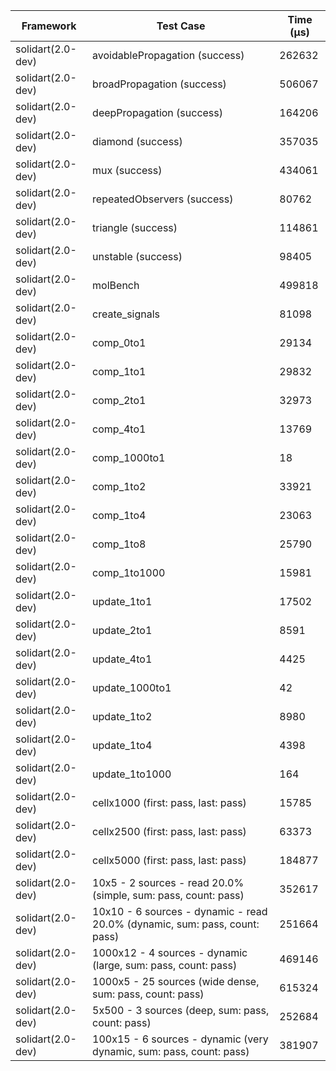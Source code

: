 | Framework | Test Case | Time (μs) |
| --- | --- | --- |
| solidart(2.0-dev) | avoidablePropagation (success) | 262632 |
| solidart(2.0-dev) | broadPropagation (success) | 506067 |
| solidart(2.0-dev) | deepPropagation (success) | 164206 |
| solidart(2.0-dev) | diamond (success) | 357035 |
| solidart(2.0-dev) | mux (success) | 434061 |
| solidart(2.0-dev) | repeatedObservers (success) | 80762 |
| solidart(2.0-dev) | triangle (success) | 114861 |
| solidart(2.0-dev) | unstable (success) | 98405 |
| solidart(2.0-dev) | molBench | 499818 |
| solidart(2.0-dev) | create_signals | 81098 |
| solidart(2.0-dev) | comp_0to1 | 29134 |
| solidart(2.0-dev) | comp_1to1 | 29832 |
| solidart(2.0-dev) | comp_2to1 | 32973 |
| solidart(2.0-dev) | comp_4to1 | 13769 |
| solidart(2.0-dev) | comp_1000to1 | 18 |
| solidart(2.0-dev) | comp_1to2 | 33921 |
| solidart(2.0-dev) | comp_1to4 | 23063 |
| solidart(2.0-dev) | comp_1to8 | 25790 |
| solidart(2.0-dev) | comp_1to1000 | 15981 |
| solidart(2.0-dev) | update_1to1 | 17502 |
| solidart(2.0-dev) | update_2to1 | 8591 |
| solidart(2.0-dev) | update_4to1 | 4425 |
| solidart(2.0-dev) | update_1000to1 | 42 |
| solidart(2.0-dev) | update_1to2 | 8980 |
| solidart(2.0-dev) | update_1to4 | 4398 |
| solidart(2.0-dev) | update_1to1000 | 164 |
| solidart(2.0-dev) | cellx1000 (first: pass, last: pass) | 15785 |
| solidart(2.0-dev) | cellx2500 (first: pass, last: pass) | 63373 |
| solidart(2.0-dev) | cellx5000 (first: pass, last: pass) | 184877 |
| solidart(2.0-dev) | 10x5 - 2 sources - read 20.0% (simple, sum: pass, count: pass) | 352617 |
| solidart(2.0-dev) | 10x10 - 6 sources - dynamic - read 20.0% (dynamic, sum: pass, count: pass) | 251664 |
| solidart(2.0-dev) | 1000x12 - 4 sources - dynamic (large, sum: pass, count: pass) | 469146 |
| solidart(2.0-dev) | 1000x5 - 25 sources (wide dense, sum: pass, count: pass) | 615324 |
| solidart(2.0-dev) | 5x500 - 3 sources (deep, sum: pass, count: pass) | 252684 |
| solidart(2.0-dev) | 100x15 - 6 sources - dynamic (very dynamic, sum: pass, count: pass) | 381907 |
